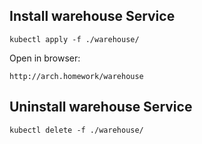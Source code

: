 ## Install warehouse Service

```shell
kubectl apply -f ./warehouse/
```

Open in browser:

````
http://arch.homework/warehouse
````

## Uninstall warehouse Service

```shell
kubectl delete -f ./warehouse/
```
